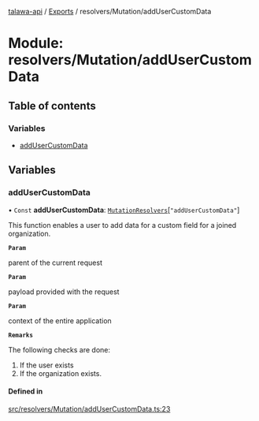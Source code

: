 [talawa-api](../README.md) / [Exports](../modules.md) / resolvers/Mutation/addUserCustomData

# Module: resolvers/Mutation/addUserCustomData

## Table of contents

### Variables

- [addUserCustomData](resolvers_Mutation_addUserCustomData.md#addusercustomdata)

## Variables

### addUserCustomData

• `Const` **addUserCustomData**: [`MutationResolvers`](types_generatedGraphQLTypes.md#mutationresolvers)[``"addUserCustomData"``]

This function enables a user to add data for a custom field for a joined organization.

**`Param`**

parent of the current request

**`Param`**

payload provided with the request

**`Param`**

context of the entire application

**`Remarks`**

The following checks are done:
1. If the user exists
2. If the organization exists.

#### Defined in

[src/resolvers/Mutation/addUserCustomData.ts:23](https://github.com/PalisadoesFoundation/talawa-api/blob/e919df4/src/resolvers/Mutation/addUserCustomData.ts#L23)
